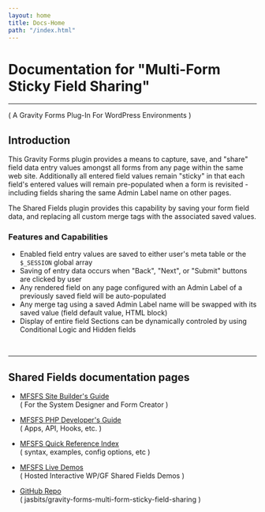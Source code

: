 ```yaml
---
layout: home
title: Docs-Home
path: "/index.html"
---
```


# Documentation for "Multi-Form Sticky Field Sharing"
---
( A Gravity Forms Plug-In For WordPress Environments )

## **Introduction**

This Gravity Forms plugin provides a means to capture, save, and "share" field data entry values amongst all forms from any page within the same web site. Additionally all entered field values remain "sticky" in that each field's entered values will remain pre-populated when a form is revisited - including fields sharing the same Admin Label name on other pages.

The Shared Fields plugin provides this capability by saving your form field data, and replacing all custom merge tags with the associated saved values.

### **Features and Capabilities**
* Enabled field entry values are saved to either user's meta table or the `$_SESSION` global array
* Saving of entry data occurs when "Back", "Next", or "Submit" buttons are clicked by user
* Any rendered field on any page configured with an Admin Label of a previously saved field will be auto-populated
* Any merge tag using a saved Admin Label name will be swapped with its saved value (field default value, HTML block)
* Display of entire field Sections can be dynamically controled by using Conditional Logic and Hidden fields     

<p> &nbsp;<br /></p>

---

## **Shared Fields documentation pages**
* [MFSFS Site Builder's Guide](/guides/users-guide.markdown)<br />
( For the System Designer and Form Creator )

* [MFSFS PHP Developer's Guide](/docs/php-devs-guide)<br />
( Apps, API, Hooks, etc. )

* [MFSFS Quick Reference Index](/docs/ref-index)<br />
( syntax, examples, config options, etc )

* [MFSFS Live Demos](https://wp.www-net.com)<br />
( Hosted Interactive WP/GF Shared Fields Demos ) 

* [GitHub Repo](https://github.com/jasbits/gravity-forms-multi-form-sticky-field-sharing)<br />
( jasbits/gravity-forms-multi-form-sticky-field-sharing )

<p> &nbsp;<br /></p>
<p> &nbsp;<br /></p>
